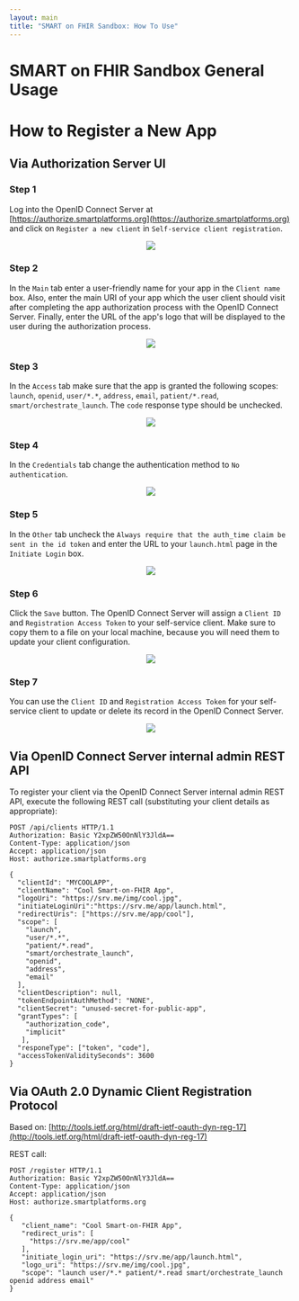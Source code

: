 ```yaml
---
layout: main
title: "SMART on FHIR Sandbox: How To Use"
---
```


# SMART on FHIR Sandbox General Usage

# How to Register a New App

## Via Authorization Server UI

### Step 1

Log into the OpenID Connect Server at [https://authorize.smartplatforms.org](https://authorize.smartplatforms.org)
and click on `Register a new client` in `Self-service client registration`.

<div style='text-align: center'>
  <img src="/assets/img/newapp1.png" />
</div>

### Step 2

In the `Main` tab enter a user-friendly name for your app in the `Client name` box.
Also, enter the main URI of your app which the user client should visit after
completing the app authorization process with the OpenID Connect Server. Finally,
enter the URL of the app's logo that will be displayed to the user during the
authorization process.

<div style='text-align: center'>
  <img src="/assets/img/newapp2.png" />
</div>

### Step 3

In the `Access` tab make sure that the app is granted the following scopes: `launch`, `openid`, `user/*.*`, `address`, `email`, `patient/*.read`, `smart/orchestrate_launch`. The `code` response type should be unchecked.

<div style='text-align: center'>
  <img src="/assets/img/newapp3.png" />
</div>

### Step 4

In the `Credentials` tab change the authentication method to `No authentication`.

<div style='text-align: center'>
  <img src="/assets/img/newapp4.png" />
</div>

### Step 5

In the `Other` tab uncheck the `Always require that the auth_time claim be sent in the id token`
and enter the URL to your `launch.html` page in the `Initiate Login` box.

<div style='text-align: center'>
  <img src="/assets/img/newapp5.png" />
</div>

### Step 6

Click the `Save` button. The OpenID Connect Server will assign a `Client ID` and `Registration Access Token`
to your self-service client. Make sure to copy them to a file on your local machine, because you will need
them to update your client configuration.

<div style='text-align: center'>
  <img src="/assets/img/newapp6.png" />
</div>

### Step 7

You can use the `Client ID` and `Registration Access Token` for your self-service client to
update or delete its record in the OpenID Connect Server.

<div style='text-align: center'>
  <img src="/assets/img/newapp7.png" />
</div>

## Via OpenID Connect Server internal admin REST API

To register your client via the OpenID Connect Server internal admin REST API,
execute the following REST call (substituting your client details as appropriate):

```
POST /api/clients HTTP/1.1
Authorization: Basic Y2xpZW50OnNlY3JldA==
Content-Type: application/json
Accept: application/json
Host: authorize.smartplatforms.org

{
  "clientId": "MYCOOLAPP",
  "clientName": "Cool Smart-on-FHIR App",
  "logoUri": "https://srv.me/img/cool.jpg",
  "initiateLoginUri":"https://srv.me/app/launch.html",
  "redirectUris": ["https://srv.me/app/cool"],
  "scope": [
    "launch",
    "user/*.*",
    "patient/*.read",
    "smart/orchestrate_launch",
    "openid",
    "address",
    "email"
  ],
  "clientDescription": null,
  "tokenEndpointAuthMethod": "NONE",
  "clientSecret": "unused-secret-for-public-app",
  "grantTypes": [
    "authorization_code",
    "implicit"
   ],
  "responeType": ["token", "code"],
  "accessTokenValiditySeconds": 3600
}
```

## Via OAuth 2.0 Dynamic Client Registration Protocol

Based on: [http://tools.ietf.org/html/draft-ietf-oauth-dyn-reg-17](http://tools.ietf.org/html/draft-ietf-oauth-dyn-reg-17)

REST call:

```
POST /register HTTP/1.1
Authorization: Basic Y2xpZW50OnNlY3JldA==
Content-Type: application/json
Accept: application/json
Host: authorize.smartplatforms.org

{
   "client_name": "Cool Smart-on-FHIR App",
   "redirect_uris": [
     "https://srv.me/app/cool"
   ],
   "initiate_login_uri": "https://srv.me/app/launch.html",
   "logo_uri": "https://srv.me/img/cool.jpg",
   "scope": "launch user/*.* patient/*.read smart/orchestrate_launch openid address email"
}
```